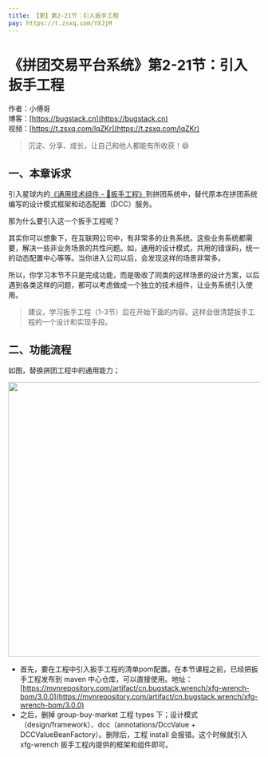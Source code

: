 ```yaml
---
title: 【更】第2-21节：引入扳手工程
pay: https://t.zsxq.com/YXJjM
---
```


# 《拼团交易平台系统》第2-21节：引入扳手工程

作者：小傅哥
<br/>博客：[https://bugstack.cn](https://bugstack.cn)
<br/>视频：[https://t.zsxq.com/lqZKr](https://t.zsxq.com/lqZKr)

> 沉淀、分享、成长，让自己和他人都能有所收获！😄

## 一、本章诉求

引入星球内的[《通用技术组件 - 🔧扳手工程》](https://t.zsxq.com/o7IBm)到拼团系统中，替代原本在拼团系统编写的设计模式框架和动态配置（DCC）服务。

那为什么要引入这一个扳手工程呢？

其实你可以想象下，在互联网公司中，有非常多的业务系统。这些业务系统都需要，解决一些非业务场景的共性问题。如，通用的设计模式，共用的错误码，统一的动态配置中心等等。当你进入公司以后，会发现这样的场景非常多。

所以，你学习本节不只是完成功能，而是吸收了同类的这样场景的设计方案，以后遇到各类这样的问题，都可以考虑做成一个独立的技术组件，让业务系统引入使用。

> 建议，学习扳手工程（1-3节）后在开始下面的内容。这样会很清楚扳手工程的一个设计和实现手段。

## 二、功能流程

如图，替换拼团工程中的通用能力；

<div align="center">
    <img src="https://bugstack.cn/images/article/project/group-buy-market/group-buy-market-2-21-01.png" width="550px">
</div>

- 首先，要在工程中引入扳手工程的清单pom配置。在本节课程之前，已经把扳手工程发布到 maven 中心仓库，可以直接使用。地址：[https://mvnrepository.com/artifact/cn.bugstack.wrench/xfg-wrench-bom/3.0.0](https://mvnrepository.com/artifact/cn.bugstack.wrench/xfg-wrench-bom/3.0.0)
- 之后，删掉 group-buy-market 工程 types 下；设计模式（design/framework）、dcc（annotations/DccValue + DCCValueBeanFactory）。删除后，工程 install 会报错。这个时候就引入 xfg-wrench 扳手工程内提供的框架和组件即可。